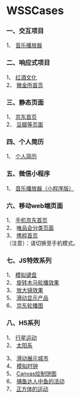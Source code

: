 # WSSCases

### 一、交互项目
1、 <a href="http://114.67.144.118:5335/MusicPlayerProject/index.html">音乐播放器</a>

### 二、响应式项目
1、 <a href="http://114.67.144.118:5335/ResponseProject/WineProject/">红酒文化</a><br>
2、 <a href="http://114.67.144.118:5335/ResponseProject/Wjs/">微金所首页</a>

### 三、静态页面
1、 <a href="http://htmlpreview.github.io/?https://github.com/wushanshan5/WSSCases/blob/master/JdProject/index.html">京东首页</a><br>
2、 <a href="http://htmlpreview.github.io/?https://github.com/wushanshan5/WSSCases/blob/master/douBanProject/index.html">豆瓣等页面</a><br>

### 四、个人简历
1、 <a href="http://htmlpreview.github.io/?https://github.com/wushanshan5/WSSCases/blob/master/MyIntroduction/index.html">个人简历</a>

### 五、微信小程序
1、 <a href="https://github.com/wushanshan5/WSSCases/tree/master/WeiPlayer">音乐播放器（小程序版）</a><br>

### 六、移动web端页面
1、 <a href="http://htmlpreview.github.io/?https://github.com/wushanshan5/WSSCases/blob/master/MobileWeb/MobileJd/index.html">手机京东首页</a><br>
2、 <a href="http://htmlpreview.github.io/?https://github.com/wushanshan5/WSSCases/blob/master/MobileWeb/VIP/index.html">唯品会分类页面</a><br>
3、 <a href="http://htmlpreview.github.io/?https://github.com/wushanshan5/WSSCases/blob/master/MobileWeb/XieCheng/index.html">携程首页</a><br>
（注意）：请切换至手机模式。

### 七、JS特效系列
1、 <a href="http://htmlpreview.github.io/?https://github.com/wushanshan5/WSSCases/blob/master/SpecialEffects/keyboard/index.html">模拟键盘</a><br>
2、 <a href="http://htmlpreview.github.io/?https://github.com/wushanshan5/WSSCases/blob/master/SpecialEffects/rotateSlide/index.html">旋转木马轮播效果</a><br>
3、 <a href="http://htmlpreview.github.io/?https://github.com/wushanshan5/WSSCases/blob/master/SpecialEffects/readingGlasses/index.html">放大镜效果</a><br>
5、 <a href="http://htmlpreview.github.io/?https://github.com/wushanshan5/WSSCases/blob/master/SpecialEffects/slideDiagram/index.html">滑动显示产品</a><br>
6、 <a href="http://htmlpreview.github.io/?https://github.com/wushanshan5/WSSCases/blob/master/SpecialEffects/jdAnimate/index.html">京东轮播图</a><br>

### 八、H5系列
1、 <a href="http://htmlpreview.github.io/?https://github.com/wushanshan5/WSSCases/blob/master/H5andC3/Universe/index.html">行星运动</a><br>
2、 <a href="http://htmlpreview.github.io/?https://github.com/wushanshan5/WSSCases/blob/master/H5andC3/Universe/sun.html">太阳系</a><br>

3、 <a href="http://htmlpreview.github.io/?https://github.com/wushanshan5/WSSCases/blob/master/H5andC3/ShowCitys/index.html">滑动展示城市</a><br>
4、 <a href="http://htmlpreview.github.io/?https://github.com/wushanshan5/WSSCases/blob/master/H5andC3/Clock/index.html">模拟时钟</a><br>
5、 <a href="http://htmlpreview.github.io/?https://github.com/wushanshan5/WSSCases/blob/master/H5andC3/Pie/index.html">Canvas绘制饼图</a><br>
6、 <a href="http://htmlpreview.github.io/?https://github.com/wushanshan5/WSSCases/blob/master/H5andC3/Fishes/index.html">捕鱼达人中鱼的活动</a><br>
7、 <a href="http://htmlpreview.github.io/?https://github.com/wushanshan5/WSSCases/blob/master/H5andC3/Cube/index.html">正方体的运动</a><br>
